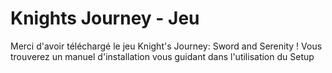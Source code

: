# Knights Journey - Jeu

Merci d'avoir téléchargé le jeu Knight's Journey: Sword and Serenity ! 
Vous trouverez un manuel d'installation vous guidant dans l'utilisation du Setup
